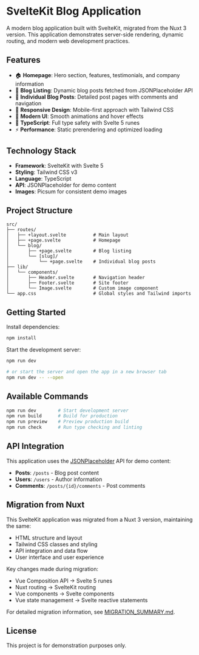 # SvelteKit Blog Application

A modern blog application built with SvelteKit, migrated from the Nuxt 3 version. This application demonstrates server-side rendering, dynamic routing, and modern web development practices.

## Features

- 🏠 **Homepage**: Hero section, features, testimonials, and company information
- 📝 **Blog Listing**: Dynamic blog posts fetched from JSONPlaceholder API
- 📖 **Individual Blog Posts**: Detailed post pages with comments and navigation
- 📱 **Responsive Design**: Mobile-first approach with Tailwind CSS
- 🎨 **Modern UI**: Smooth animations and hover effects
- 🔧 **TypeScript**: Full type safety with Svelte 5 runes
- ⚡ **Performance**: Static prerendering and optimized loading

## Technology Stack

- **Framework**: SvelteKit with Svelte 5
- **Styling**: Tailwind CSS v3
- **Language**: TypeScript
- **API**: JSONPlaceholder for demo content
- **Images**: Picsum for consistent demo images

## Project Structure

```
src/
├── routes/
│   ├── +layout.svelte          # Main layout
│   ├── +page.svelte            # Homepage
│   └── blog/
│       ├── +page.svelte        # Blog listing
│       └── [slug]/
│           └── +page.svelte    # Individual blog posts
├── lib/
│   └── components/
│       ├── Header.svelte       # Navigation header
│       ├── Footer.svelte       # Site footer
│       └── Image.svelte        # Custom image component
└── app.css                     # Global styles and Tailwind imports
```

## Getting Started

Install dependencies:

```bash
npm install
```

Start the development server:

```bash
npm run dev

# or start the server and open the app in a new browser tab
npm run dev -- --open
```

## Available Commands

```bash
npm run dev        # Start development server
npm run build      # Build for production
npm run preview    # Preview production build
npm run check      # Run type checking and linting
```

## API Integration

This application uses the [JSONPlaceholder](https://jsonplaceholder.typicode.com/) API for demo content:

- **Posts**: `/posts` - Blog post content
- **Users**: `/users` - Author information
- **Comments**: `/posts/{id}/comments` - Post comments

## Migration from Nuxt

This SvelteKit application was migrated from a Nuxt 3 version, maintaining the same:
- HTML structure and layout
- Tailwind CSS classes and styling
- API integration and data flow
- User interface and user experience

Key changes made during migration:
- Vue Composition API → Svelte 5 runes
- Nuxt routing → SvelteKit routing
- Vue components → Svelte components
- Vue state management → Svelte reactive statements

For detailed migration information, see [MIGRATION_SUMMARY.md](./MIGRATION_SUMMARY.md).

## License

This project is for demonstration purposes only.
